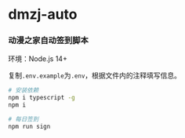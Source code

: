 # dmzj-auto

### 动漫之家自动签到脚本

环境：Node.js 14+

复制`.env.example`为`.env`，根据文件内的注释填写信息。

```bash
# 安装依赖
npm i typescript -g
npm i

# 每日签到
npm run sign
```

